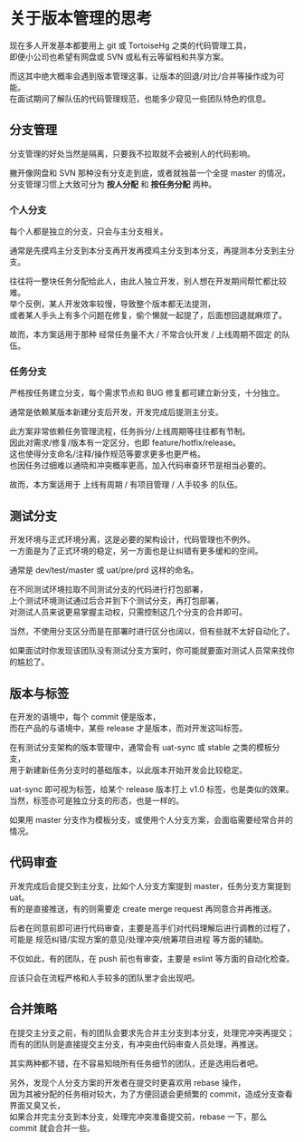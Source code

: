 # 关于版本管理的思考

现在多人开发基本都要用上 git 或 TortoiseHg 之类的代码管理工具，<br />
即便小公司也希望有网盘或 SVN 或私有云等留档和共享方案。

而这其中绝大概率会遇到版本管理这事，让版本的回退/对比/合并等操作成为可能。<br />
在面试期间了解队伍的代码管理规范，也能多少窥见一些团队特色的信息。

## 分支管理

分支管理的好处当然是隔离，只要我不拉取就不会被别人的代码影响。

撇开像网盘和 SVN 那种没有分支走到底，或者就独苗一个全提 master 的情况，<br />
分支管理习惯上大致可分为 **按人分配** 和 **按任务分配** 两种。

### 个人分支

每个人都是独立的分支，只会与主分支相关。<br />

通常是先摸鸡主分支到本分支再开发再摸鸡主分支到本分支，再提测本分支到主分支。

往往将一整块任务分配给此人，由此人独立开发，别人想在开发期间帮忙都比较难。<br />
举个反例，某人开发效率较慢，导致整个版本都无法提测，<br />
或者某人手头上有多个问题在修复，偷个懒就一起提了，后面想回退就麻烦了。<br />

故而，本方案适用于那种 经常任务量不大 / 不常合伙开发 / 上线周期不固定 的队伍。

### 任务分支

严格按任务建立分支，每个需求节点和 BUG 修复都可建立新分支，十分独立。<br />

通常是依赖某版本新建分支后开发，开发完成后提测主分支。

此方案非常依赖任务管理流程，任务拆分/上线周期等往往都有节制。<br />
因此对需求/修复/版本有一定区分，也即 feature/hotfix/release。<br />
这也使得分支命名/注释/操作规范等要求更多也更严格。<br />
也因任务过细难以通晓和冲突概率更高，加入代码审查环节是相当必要的。

故而，本方案适用于 上线有周期 / 有项目管理 / 人手较多 的队伍。

## 测试分支

开发环境与正式环境分离，这是必要的架构设计，代码管理也不例外。<br />
一方面是为了正式环境的稳定，另一方面也是让纠错有更多缓和的空间。<br />

通常是 dev/test/master 或 uat/pre/prd 这样的命名。<br />

在不同测试环境拉取不同测试分支的代码进行打包部署，<br />
上个测试环境测试通过后合并到下个测试分支，再打包部署，<br />
对测试人员来说更易掌握主动权，只需控制这几个分支的合并即可。

当然，不使用分支区分而是在部署时进行区分也阔以，但有些就不太好自动化了。

如果面试时你发现该团队没有测试分支方案时，你可能就要面对测试人员常来找你的尴尬了。

## 版本与标签

在开发的语境中，每个 commit 便是版本，<br />
而在产品的与语境中，某些 release 才是版本，而对开发这叫标签。

在有测试分支架构的版本管理中，通常会有 uat-sync 或 stable 之类的模板分支，<br />
用于新建新任务分支时的基础版本，以此版本开始开发会比较稳定。

uat-sync 即可视为标签，给某个 release 版本打上 v1.0 标签，也是类似的效果。<br />
当然，标签亦可是独立分支的形态，也是一样的。

如果用 master 分支作为模板分支，或使用个人分支方案，会面临需要经常合并的情况。

## 代码审查

开发完成后会提交到主分支，比如个人分支方案提到 master，任务分支方案提到 uat。<br />
有的是直接推送，有的则需要走 create merge request 再同意合并再推送。

后者在同意前即可进行代码审查，主要是高手们对代码理解后进行调教的过程了，<br />
可能是 规范纠错/实现方案的意见/处理冲突/统筹项目进程 等方面的辅助。

不仅如此，有的团队，在 push 前也有审查，主要是 eslint 等方面的自动化检查。

应该只会在流程严格和人手较多的团队里才会出现吧。

## 合并策略

在提交主分支之前，有的团队会要求先合并主分支到本分支，处理完冲突再提交；<br />
而有的团队则是直接提交主分支，有冲突由代码审查人员处理，再推送。

其实两种都不错，在不容易知晓所有任务细节的团队，还是选用后者吧。

另外，发现个人分支方案的开发者在提交时更喜欢用 rebase 操作，<br />
因为其被分配的任务相对较大，为了方便回退会更频繁的 commit，造成分支查看界面又臭又长，<br />
如果合并完主分支到本分支，处理完冲突准备提交前，rebase 一下，那么 commit 就会合并一些。
